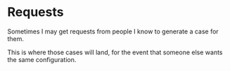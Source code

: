 # Requests

Sometimes I may get requests from people I know to generate a case for them.

This is where those cases will land, for the event that someone else wants the same configuration.